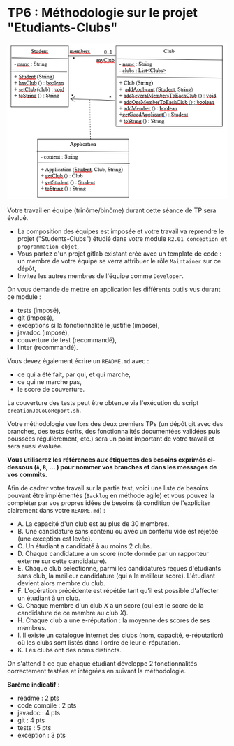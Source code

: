 # TP6 : Méthodologie sur le projet "Etudiants-Clubs"


![diagramme de Classes](./etudiants-clubs.png)

Votre travail en équipe (trinôme/binôme) durant cette séance de TP sera évalué.

- La composition des équipes est imposée et votre travail va reprendre le projet ("Students-Clubs") étudié dans votre module ```R2.01 conception et programmation objet```,
- Vous partez d'un projet gitlab existant créé avec un template de code : un membre de votre équipe se verra attribuer le rôle ```Maintainer``` sur ce dépôt,
- Invitez les autres membres de l'équipe comme ```Developer```.

On vous demande de mettre en application les différents outils vus durant ce module :

* tests (imposé),
* git (imposé),
* exceptions si la fonctionnalité le justifie (imposé),
* javadoc (imposé),
* couverture de test (recommandé),
* linter (recommandé).

Vous devez également écrire un `README.md` avec :

- ce qui a été fait, par qui, et qui marche,
- ce qui ne marche pas,
- le score de couverture.

La couverture des tests peut être obtenue via l'exécution du script `creationJaCoCoReport.sh`.

Votre méthodologie vue lors des deux premiers TPs (un dépôt git avec des branches, des tests écrits, des fonctionnalités documentées  validées puis poussées régulièrement, etc.) sera un point important de votre travail et sera aussi évaluée.

**Vous utiliserez les références aux étiquettes des besoins exprimés ci-dessous (`A`, `B`, ... ) pour nommer vos branches et dans les messages de vos commits.**

Afin de cadrer votre travail sur la partie test, voici une liste de besoins pouvant être implémentés (```Backlog``` en méthode agile) et vous pouvez la compléter par vos propres idées de besoins (à condition de l'expliciter clairement dans votre `README.md`) :

- A. La capacité d'un club est au plus de 30 membres.
- B. Une candidature sans contenu ou avec un contenu vide est rejetée (une exception est levée).
- C. Un étudiant a candidaté à au moins 2 clubs.
- D. Chaque candidature a un score (note donnée par un rapporteur externe sur cette candidature).
- E. Chaque club sélectionne, parmi les candidatures reçues d'étudiants sans club, la meilleur candidature (qui a le meilleur score). L'étudiant devient alors membre du club.
- F. L'opération précédente est répétée tant qu'il est possible d'affecter un étudiant à un club.
- G. Chaque membre d'un club *X* a un score (qui est le score de la candidature de ce membre au club *X*).
- H. Chaque club a une e-réputation : la moyenne des scores de ses membres.
- I. Il existe un catalogue internet des clubs (nom, capacité, e-réputation) où les clubs sont listés dans l'ordre de leur e-réputation.
- K. Les clubs ont des noms distincts.

On s'attend à ce que chaque étudiant développe 2 fonctionnalités correctement testées et intégrées en suivant la méthodologie.

**Barème indicatif** :

* readme : 2 pts
* code compile : 2 pts
* javadoc : 4 pts
* git : 4 pts
* tests : 5 pts
* exception : 3 pts
